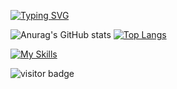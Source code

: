 [![Typing SVG](https://readme-typing-svg.herokuapp.com/?lines=Welcome+to+Maksat's+github+page;I+am+a+web+developer)](https://git.io/typing-svg)


![Anurag's GitHub stats](https://github-readme-stats.vercel.app/api?username=maksat111&theme=github_dark&show_icons=true)
[![Top Langs](https://github-readme-stats.vercel.app/api/top-langs/?username=maksat111&layout=compact)](https://github.com/anuraghazra/github-readme-stats)




[![My Skills](https://skillicons.dev/icons?i=js,nodejs,react,css,tailwind,mongodb,postgres,html,atom,bootstrap,cpp,git,github,jquery,py,vscode&theme=light)](https://skillicons.dev)



![visitor badge](https://visitor-badge.glitch.me/badge?page_id=maksat111)
